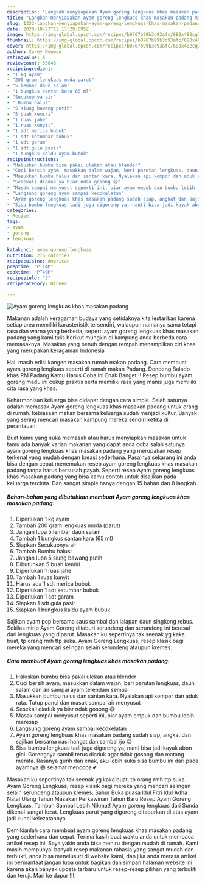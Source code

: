 ```yaml
---
description: "Langkah menyiapakan Ayam goreng lengkuas khas masakan padang minggu ini"
title: "Langkah menyiapakan Ayam goreng lengkuas khas masakan padang minggu ini"
slug: 1333-langkah-menyiapakan-ayam-goreng-lengkuas-khas-masakan-padang-minggu-ini
date: 2020-10-23T12:17:29.895Z
image: https://img-global.cpcdn.com/recipes/b0767b99b3d93afc/680x482cq70/ayam-goreng-lengkuas-khas-masakan-padang-foto-resep-utama.jpg
thumbnail: https://img-global.cpcdn.com/recipes/b0767b99b3d93afc/680x482cq70/ayam-goreng-lengkuas-khas-masakan-padang-foto-resep-utama.jpg
cover: https://img-global.cpcdn.com/recipes/b0767b99b3d93afc/680x482cq70/ayam-goreng-lengkuas-khas-masakan-padang-foto-resep-utama.jpg
author: Corey Newman
ratingvalue: 4
reviewcount: 33046
recipeingredient:
- "1 kg ayam"
- "200 gram lengkuas muda parut"
- "5 lembar daun salam"
- "1 bungkus santan kara 65 ml"
- "Secukupnya air"
- " Bumbu halus"
- "5 siung bawang putih"
- "5 buah kemiri"
- "1 ruas jahe"
- "1 ruas kunyit"
- "1 sdt merica bubuk"
- "1 sdt ketumbar bubuk"
- "1 sdt garam"
- "1 sdt gula pasir"
- "1 bungkus kaldu ayam bubuk"
recipeinstructions:
- "Haluskan bumbu bisa pakai ulekan atau blender"
- "Cuci bersih ayam, masukkan dalam wajan, beri parutan lengkuas, daun salam dan air sampai ayam terendam semua"
- "Masukkan bumbu halus dan santan kara. Nyalakan api kompor dan aduk rata. Tutup panci dan masak sampai air menyusut"
- "Sesekali diaduk ya biar ndak gosong 😅"
- "Masak sampai menyusut seperti ini, biar ayam empuk dan bumbu lebih meresap"
- "Langsung goreng ayam sampai kecokelatan"
- "Ayam goreng lengkuas khas masakan padang sudah siap, angkat dan sajikan bersama nasi hangat dan sambal ijo 😍"
- "Sisa bumbu lengkuas tadi juga digoreng ya, nanti bisa jadi kayak abon gini. Gorengnya sambil terus diaduk agar tidak gosong dan matang merata. Rasanya gurih dan enak, aku lebih suka sisa bumbu ini dari pada ayamnya 😅 selamat mencoba 💕"
categories:
- Recipe
tags:
- ayam
- goreng
- lengkuas

katakunci: ayam goreng lengkuas 
nutrition: 276 calories
recipecuisine: American
preptime: "PT14M"
cooktime: "PT49M"
recipeyield: "3"
recipecategory: Dinner

---
```



![Ayam goreng lengkuas khas masakan padang](https://img-global.cpcdn.com/recipes/b0767b99b3d93afc/680x482cq70/ayam-goreng-lengkuas-khas-masakan-padang-foto-resep-utama.jpg)

Makanan adalah keragaman budaya yang setidaknya kita lestarikan karena setiap area memiliki karasteristik tersendiri, walaupun namanya sama tetapi rasa dan warna yang berbeda, seperti ayam goreng lengkuas khas masakan padang yang kami tulis berikut mungkin di kampung anda berbeda cara memasaknya. Masakan yang penuh dengan rempah menampilkan ciri khas yang merupakan keragaman Indonesia

Hai. masih edisi kangen masakan rumah makan padang. Cara membuat ayam goreng lengkuas seperti di rumah makan Padang. Dendeng Balado khas RM Padang Kamu Harus Coba Ini Enak Banget !! Resep bumbu ayam goreng madu ini cukup praktis serta memiliki rasa yang manis juga memiliki cita rasa yang khas.

Keharmonisan keluarga bisa didapat dengan cara simple. Salah satunya adalah memasak Ayam goreng lengkuas khas masakan padang untuk orang di rumah. kebiasaan makan bersama keluarga sudah menjadi kultur, Banyak yang sering mencari masakan kampung mereka sendiri ketika di perantauan.

Buat kamu yang suka memasak atau harus menyiapkan masakan untuk tamu ada banyak varian makanan yang dapat anda coba salah satunya ayam goreng lengkuas khas masakan padang yang merupakan resep terkenal yang mudah dengan kreasi sederhana. Pasalnya sekarang ini anda bisa dengan cepat menemukan resep ayam goreng lengkuas khas masakan padang tanpa harus bersusah payah.
Seperti resep Ayam goreng lengkuas khas masakan padang yang bisa kamu contoh untuk disajikan pada keluarga tercinta. Dan sangat simple hanya dengan 15 bahan dan 8 langkah.


<!--inarticleads1-->

##### Bahan-bahan yang dibutuhkan membuat Ayam goreng lengkuas khas masakan padang:

1. Diperlukan 1 kg ayam
1. Tambah 200 gram lengkuas muda (parut)
1. Jangan lupa 5 lembar daun salam
1. Tambah 1 bungkus santan kara (65 ml)
1. Siapkan Secukupnya air
1. Tambah  Bumbu halus:
1. Jangan lupa 5 siung bawang putih
1. Dibutuhkan 5 buah kemiri
1. Diperlukan 1 ruas jahe
1. Tambah 1 ruas kunyit
1. Harus ada 1 sdt merica bubuk
1. Diperlukan 1 sdt ketumbar bubuk
1. Diperlukan 1 sdt garam
1. Siapkan 1 sdt gula pasir
1. Siapkan 1 bungkus kaldu ayam bubuk


Sajikan ayam pop bersama saus sambal dan lalapan daun singkong rebus. Sekilas mirip Ayam Goreng ditaburi serundeng dan serundeng ini berasal dari lengkuas yang diparut. Masakan ku sepertinya tak seenak yg kaka buat, tp orang rmh ttp suka. Ayam Goreng Lengkuas, resep klasik bagi mereka yang mencari selingan selain serundeng ataupun kremes. 

<!--inarticleads2-->

##### Cara membuat  Ayam goreng lengkuas khas masakan padang:

1. Haluskan bumbu bisa pakai ulekan atau blender
1. Cuci bersih ayam, masukkan dalam wajan, beri parutan lengkuas, daun salam dan air sampai ayam terendam semua
1. Masukkan bumbu halus dan santan kara. Nyalakan api kompor dan aduk rata. Tutup panci dan masak sampai air menyusut
1. Sesekali diaduk ya biar ndak gosong 😅
1. Masak sampai menyusut seperti ini, biar ayam empuk dan bumbu lebih meresap
1. Langsung goreng ayam sampai kecokelatan
1. Ayam goreng lengkuas khas masakan padang sudah siap, angkat dan sajikan bersama nasi hangat dan sambal ijo 😍
1. Sisa bumbu lengkuas tadi juga digoreng ya, nanti bisa jadi kayak abon gini. Gorengnya sambil terus diaduk agar tidak gosong dan matang merata. Rasanya gurih dan enak, aku lebih suka sisa bumbu ini dari pada ayamnya 😅 selamat mencoba 💕


Masakan ku sepertinya tak seenak yg kaka buat, tp orang rmh ttp suka. Ayam Goreng Lengkuas, resep klasik bagi mereka yang mencari selingan selain serundeng ataupun kremes. Sahur Buka puasa Idul Fitri Idul Adha Natal Ulang Tahun Masakan Perkawinan Tahun Baru Resep Ayam Goreng Lengkuas, Tambah Sambal Lebih Nikmat! Ayam goreng lengkuas dari Sunda dikenal sangat lezat. Lengkuas parut yang digoreng ditaburkan di atas ayam jadi kunci kelezatannya. 

Demikianlah cara membuat ayam goreng lengkuas khas masakan padang yang sederhana dan cepat. Terima kasih buat waktu anda untuk membaca artikel resep ini. Saya yakin anda bisa meniru dengan mudah di rumah. Kami masih mempunyai banyak resep makanan rahasia yang sangat mudah dan terbukti, anda bisa menelusuri di website kami, dan jika anda merasa artikel ini bermanfaat jangan lupa untuk bagikan dan simpan halaman website ini karena akan banyak update terbaru untuk resep-resep pilihan yang terbukti dan teruji. Mari ke dapur !!!. 
